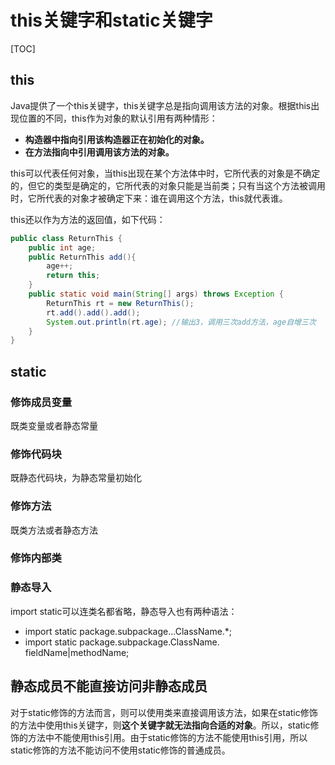 # this关键字和static关键字

[TOC]

## this

Java提供了一个this关键字，this关键字总是指向调用该方法的对象。根据this出现位置的不同，this作为对象的默认引用有两种情形：

- **构造器中指向引用该构造器正在初始化的对象。**
- **在方法指向中引用调用该方法的对象。**

this可以代表任何对象，当this出现在某个方法体中时，它所代表的对象是不确定的，但它的类型是确定的，它所代表的对象只能是当前类；只有当这个方法被调用时，它所代表的对象才被确定下来：谁在调用这个方法，this就代表谁。

this还以作为方法的返回值，如下代码：

```java
public class ReturnThis {
    public int age;
    public ReturnThis add(){
        age++;
        return this;
    }
    public static void main(String[] args) throws Exception {
        ReturnThis rt = new ReturnThis();
        rt.add().add().add();
        System.out.println(rt.age); //输出3，调用三次add方法，age自增三次
    }
}
```

## static

### 修饰成员变量

既类变量或者静态常量

### 修饰代码块

既静态代码块，为静态常量初始化

### 修饰方法

既类方法或者静态方法

### 修饰内部类

### 静态导入

import static可以连类名都省略，静态导入也有两种语法：

- import static package.subpackage...ClassName.*;
- import static package.subpackage.ClassName. fieldName|methodName;

## 静态成员不能直接访问非静态成员

对于static修饰的方法而言，则可以使用类来直接调用该方法，如果在static修饰的方法中使用this关键字，则**这个关键字就无法指向合适的对象**。所以，static修饰的方法中不能使用this引用。由于static修饰的方法不能使用this引用，所以static修饰的方法不能访问不使用static修饰的普通成员。